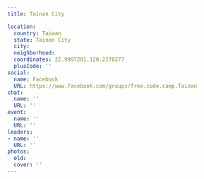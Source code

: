 ```yaml
---
title: Tainan City

location:
  country: Taiwan
  state: Tainan City
  city: 
  neighborhood: 
  coordinates: 22.9997281,120.2270277
  plusCode: ''
social:
  name: Facebook
  URL: https://www.facebook.com/groups/free.code.camp.Tainan
chat:
  name: ''
  URL: ''
event:
  name: ''
  URL: ''
leaders:
- name: ''
  URL: ''
photos:
  old: 
  cover: ''
---
```


